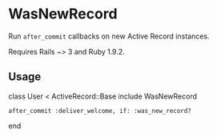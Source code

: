 WasNewRecord
============

Run `after_commit` callbacks on new Active Record instances.

Requires Rails ~> 3 and Ruby 1.9.2.

Usage
-----

  class User < ActiveRecord::Base
    include WasNewRecord
    
    after_commit :deliver_welcome, if: :was_new_record?
  end